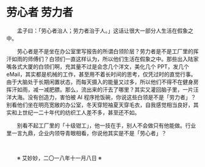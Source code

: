 # 劳心者 劳力者

&emsp;&emsp;孟子曰：「劳心者治人；劳力者治于人。」这话让很大一部分人生活在假象之中。

&emsp;&emsp;劳心者是不是坐在办公室里写报告的所谓白领阶层？劳力者是不是工厂里的挥汗如雨的师傅们？白领们一直这样认为，所以他们生活在假象之中。那些出入陆家嘴各式大厦的白领们啊，充其量不过是会念几个洋文，美化几个 PPT，发几个 eMail，其实都是机械的工作，甚至用不着长时间的思考，仅凭过时的直觉行事。由于大脑处于长期闲置状态，而每天摄入的能量又过多，所以他们不得不在健身房挥汗如雨，减一减肥膘。那么，流出来的汗去了哪里？其实又灌回脑子里，一片汪洋大海。没有创造力，害怕被 AI 程序抢饭碗，你说这些白领是不是「劳力者」？别看他们坐在明亮宽敞的办公室，冬天穿短袖夏天穿毛衣，自我感觉相当良好，其实和上世纪一二十年代的纺织工人差不多，甚至还不如。

&emsp;&emsp;别看不起工厂里的「十级钳工」，他一技在手，别人不会做只有他能做。行业里一言九鼎，企业内领导青眼相看，你说他其实是不是「劳心者」？

&emsp;&emsp;

&emsp;&emsp;※ 艾妙妙，二〇一八年十一月八日 ※